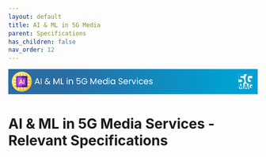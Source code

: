 ```yaml
---
layout: default
title: AI & ML in 5G Media 
parent: Specifications
has_children: false
nav_order: 12
---
```


<img src="../assets/images/Banner_AIML.png" /> 

# AI & ML in 5G Media Services - Relevant Specifications
